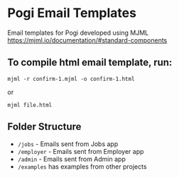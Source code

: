 # Pogi Email Templates

Email templates for Pogi developed using MJML
https://mjml.io/documentation/#standard-components

## To compile html email template, run:

`mjml -r confirm-1.mjml -o confirm-1.html`

or

`mjml file.html`

## Folder Structure

* `/jobs` - Emails sent from Jobs app
* `/employer` - Emails sent from Employer app
* `/admin` - Emails sent from Admin app
* `/examples` has examples from other projects
